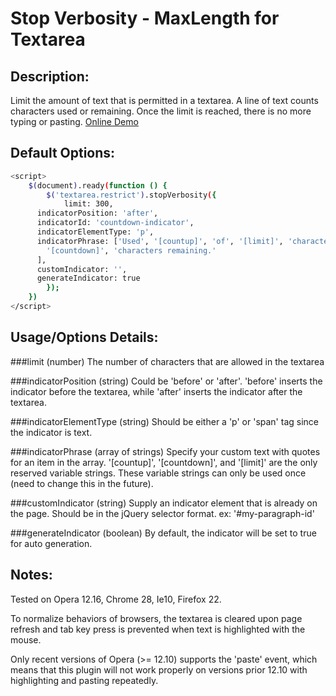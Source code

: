 Stop Verbosity - MaxLength for Textarea
=========================================

Description: 
-------------
Limit the amount of text that is permitted in a textarea. A line of text counts characters used or remaining. Once the limit is reached, there is no more typing or pasting. [Online Demo](http://jsbin.com/iticir/1/edit)

Default Options:
-------------
```bash
<script>
	$(document).ready(function () {
		$('textarea.restrict').stopVerbosity({
			limit: 300,
      indicatorPosition: 'after',
      indicatorId: 'countdown-indicator',
      indicatorElementType: 'p',
      indicatorPhrase: ['Used', '[countup]', 'of', '[limit]', 'characters.',
        '[countdown]', 'characters remaining.'
      ],
      customIndicator: '',
      generateIndicator: true 
		});
	})
</script>
```

Usage/Options Details:
-------------
###limit (number)
    The number of characters that are allowed in the textarea

###indicatorPosition (string)
    Could be 'before' or 'after'. 'before' inserts the indicator before the textarea, while 'after' inserts the indicator after the textarea.

###indicatorElementType (string)
    Should be either a 'p' or 'span' tag since the indicator is text.

###indicatorPhrase (array of strings)
    Specify your custom text with quotes for an item in the array. 
    '[countup]', '[countdown]', and '[limit]' are the only reserved variable strings. 
    These variable strings can only be used once (need to change this in the future). 

###customIndicator (string)
    Supply an indicator element that is already on the page. 
    Should be in the jQuery selector format. ex: '#my-paragraph-id'

###generateIndicator (boolean)
    By default, the indicator will be set to true for auto generation. 

Notes:
------
Tested on Opera 12.16, Chrome 28, Ie10, Firefox 22.

To normalize behaviors of browsers, the textarea is cleared upon page refresh and tab key press is prevented when text is highlighted with the mouse. 

Only recent versions of Opera (>= 12.10) supports the 'paste' event, which means that this plugin will not work properly on versions prior 12.10 with highlighting and pasting repeatedly. 
